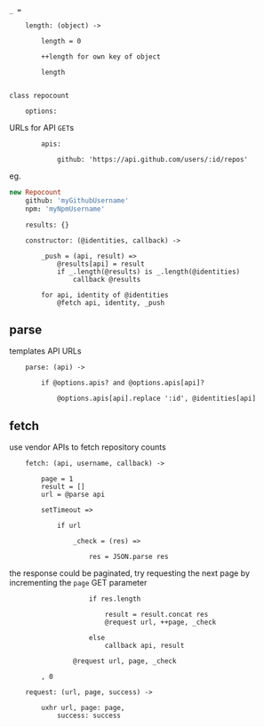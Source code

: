 
	
	_ =

		length: (object) ->

			length = 0

			++length for own key of object
			
			length


	class repocount

		options:

URLs for API `GET`s

			apis:

				github: 'https://api.github.com/users/:id/repos'

eg.
```coffee
new Repocount
	github: 'myGithubUsername'
	npm: 'myNpmUsername'
```

		results: {}

		constructor: (@identities, callback) ->

			_push = (api, result) =>
				@results[api] = result
				if _.length(@results) is _.length(@identities)
					callback @results

			for api, identity of @identities
				@fetch api, identity, _push

## parse
templates API URLs

		parse: (api) ->

			if @options.apis? and @options.apis[api]?

				@options.apis[api].replace ':id', @identities[api]

## fetch
use vendor APIs to fetch repository counts

		fetch: (api, username, callback) ->

			page = 1
			result = []
			url = @parse api

			setTimeout =>

				if url
								
					_check = (res) =>

						res = JSON.parse res

the response could be paginated, try requesting the next page by incrementing the `page` GET parameter

						if res.length

							result = result.concat res
							@request url, ++page, _check

						else
							callback api, result

					@request url, page, _check

			, 0

		request: (url, page, success) ->

			uxhr url, page: page,
				success: success